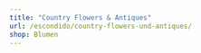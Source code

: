 ```yaml
---
title: "Country Flowers & Antiques"
url: /escondido/country-flowers-und-antiques/
shop: Blumen
---
```

